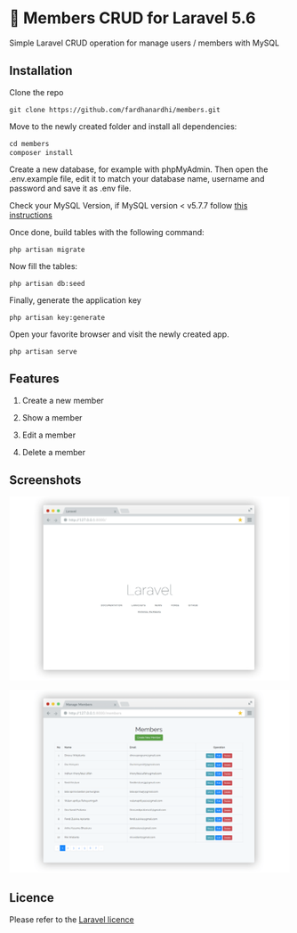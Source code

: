# 👥 Members CRUD for Laravel 5.6

Simple Laravel CRUD operation for manage users / members with MySQL

## Installation

Clone the repo
```
git clone https://github.com/fardhanardhi/members.git
```

Move to the newly created folder and install all dependencies:
```
cd members
composer install
```

Create a new database, for example with phpMyAdmin. Then open the .env.example file, edit it to match your database name, username and password and save it as .env file. 


Check your MySQL Version, if MySQL version < v5.7.7 follow [this instructions](https://gist.github.com/fardhanardhi/75294a0830d9601c20057a9463b5936d#file-laravel_specified_key_error-md)



Once done, build tables with the following command:
```
php artisan migrate
```

Now fill the tables:
```
php artisan db:seed
```

Finally, generate the application key 
```
php artisan key:generate
```

Open your favorite browser and visit the newly created app.
```
php artisan serve
```

## Features
1. Create a new member
2. Show a member
3. Edit a member

4. Delete a member

## Screenshots

![homepage](https://github.com/fardhanardhi/members/blob/master/public/welcome-page.png "Homepage")

![table](https://github.com/fardhanardhi/members/blob/master/public/members-page.png "table")

## Licence

Please refer to the [Laravel licence](https://opensource.org/licenses/MIT)
